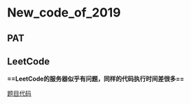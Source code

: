 # New_code_of_2019
## PAT



## LeetCode

**==LeetCode的服务器似乎有问题，同样的代码执行时间差很多==**

[题目代码](https://github.com/duny31030/New_code_of_2019/blob/master/LeetCode/README.md)


